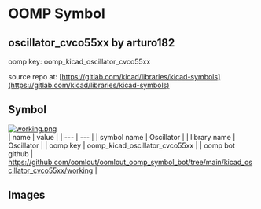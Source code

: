 # OOMP Symbol  
## oscillator_cvco55xx  by arturo182  
  
oomp key: oomp_kicad_oscillator_cvco55xx  
  
source repo at: [https://gitlab.com/kicad/libraries/kicad-symbols](https://gitlab.com/kicad/libraries/kicad-symbols)  
## Symbol  
  
[![working.png](working_600.png)](working.png)  
| name | value | 
| --- | --- | 
| symbol name | Oscillator | 
| library name | Oscillator | 
| oomp key | oomp_kicad_oscillator_cvco55xx | 
| oomp bot github | https://github.com/oomlout/oomlout_oomp_symbol_bot/tree/main/kicad_oscillator_cvco55xx/working | 
## Images  
